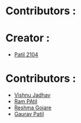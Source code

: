 # Contributors :
<!-- prettier-ignore-start -->

# Creator :
- [Patil 2104](https://github.com/Patil2104)

<!-- prettier-ignore-start -->
# Contributors :

- [Vishnu Jadhav](https://github.com/vj5501)
- [Ram PAtil](https://github.com/RamchandraPatil2506)
- [Reshma Gojare](https://github.com/ReshmaGojare1509)
- [Gaurav Patil](https://github.com/GauravPatil8778)
